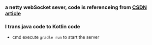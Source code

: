 ###  a netty webSocket sever, code is referenceing from [CSDN article](https://blog.csdn.net/u010939285/article/details/81231221)
### I trans java code to Kotlin code
- cmd execute `gradle run` to start the server
